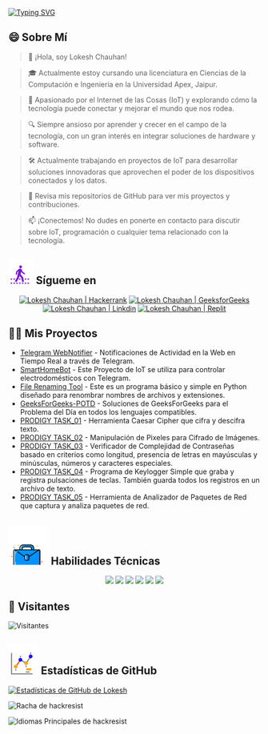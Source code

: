 [![Typing SVG](https://readme-typing-svg.demolab.com?font=Fira+Code&weight=800&size=22&pause=1000&center=true&vCenter=true&width=835&lines=%F0%9F%91%8BHola+visitantes.+%C2%A1Bienvenidos+aqu%C3%AD!%F0%9F%91%8B;%F0%9F%9A%80+%C2%A1Creemos+grandeza+juntos!+%F0%9F%9A%80;%E2%9C%A8+En+el+mundo+de+la+tecnolog%C3%ADa+y+m%C3%A1s+all%C3%A1.+%E2%9C%A8)](https://git.io/typing-svg)

## 😄 Sobre Mí
> 👋 ¡Hola, soy Lokesh Chauhan!

> 🎓 Actualmente estoy cursando una licenciatura en Ciencias de la Computación e Ingeniería en la Universidad Apex, Jaipur.

> 🌟 Apasionado por el Internet de las Cosas (IoT) y explorando cómo la tecnología puede conectar y mejorar el mundo que nos rodea.

> 🔍 Siempre ansioso por aprender y crecer en el campo de la tecnología, con un gran interés en integrar soluciones de hardware y software.

> 🛠 Actualmente trabajando en proyectos de IoT para desarrollar soluciones innovadoras que aprovechen el poder de los dispositivos conectados y los datos.

> 🔭 Revisa mis repositorios de GitHub para ver mis proyectos y contribuciones.

> 📫 ¡Conectemos! No dudes en ponerte en contacto para discutir sobre IoT, programación o cualquier tema relacionado con la tecnología.
<!--
<p align="center">
  <a href="https://www.linkedin.com/in/lokeshchauhanapex/"><img src="https://img.shields.io/badge/Linkedin-10000?style=plastic&logo=LinkedIn&logoColor=FFFFFF&labelColor=2A79D7&color=2A79D7" alt="Lokesh Chauhan  | Linkdin"/></a>
  -->

## ![Sígueme](/icon/follow.svg) Sígueme en
<p>
<p align="center">
    <a href="https://www.hackerrank.com/profile/lokeshchauhan"><img src="https://img.shields.io/badge/Hackerrank-100000?style=plastic&logo=hackerrank&logoColor=FFFFFF&labelColor=42BA3D&color=0EA608" alt="Lokesh Chauhan | Hackerrank"/></a>
    <a href="https://auth.geeksforgeeks.org/user/lokeshchauhan"><img src="https://img.shields.io/badge/GeeksforGeeks-100000?style=plastic&logo=geeksforgeeks&logoColor=FFFFFF&labelColor=42BA3D&color=23891F" alt="Lokesh Chauhan | GeeksforGeeks"/></a>
    <a href="https://www.linkedin.com/in/lokeshchauhanapex/"><img src="https://img.shields.io/badge/Linkedin-10000?style=plastic&logo=LinkedIn&logoColor=FFFFFF&labelColor=2A79D7&color=2A79D7" alt="Lokesh Chauhan  | Linkdin"/></a>
    <a href="https://replit.com/@HackResist"><img src="https://img.shields.io/badge/Replit-100000?style=plastic&logo=replit&logoColor=f26207&labelColor=051E59&color=0e1525" alt="Lokesh Chauhan | Replit"/></a>
</p>

## 👨‍💻 Mis Proyectos
* [Telegram WebNotifier](https://github.com/HackResist/Telegram_WebNotifier) - Notificaciones de Actividad en la Web en Tiempo Real a través de Telegram.
* [SmartHomeBot](https://github.com/HackResist/SmartHomeBot) - Este Proyecto de IoT se utiliza para controlar electrodomésticos con Telegram.
* [File Renaming Tool](https://github.com/HackResist/File-Renaming-Tool) - Este es un programa básico y simple en Python diseñado para renombrar nombres de archivos y extensiones.
* [GeeksForGeeks-POTD](https://github.com/HackResist/GeeksForGeeks-POTD) - Soluciones de GeeksForGeeks para el Problema del Día en todos los lenguajes compatibles.
* [PRODIGY TASK_01](https://github.com/HackResist/PRODIGY_CS_01) - Herramienta Caesar Cipher que cifra y descifra texto.
* [PRODIGY TASK_02](https://github.com/HackResist/PRODIGY_CS_02) - Manipulación de Pixeles para Cifrado de Imágenes.
* [PRODIGY TASK_03](https://github.com/HackResist/PRODIGY_CS_03) - Verificador de Complejidad de Contraseñas basado en criterios como longitud, presencia de letras en mayúsculas y minúsculas, números y caracteres especiales.
* [PRODIGY TASK_04](https://github.com/HackResist/PRODIGY_CS_04) - Programa de Keylogger Simple que graba y registra pulsaciones de teclas. También guarda todos los registros en un archivo de texto.
* [PRODIGY TASK_05](https://github.com/HackResist/PRODIGY_CS_05) - Herramienta de Analizador de Paquetes de Red que captura y analiza paquetes de red.

## ![Habilidades Técnicas](/icon/Skill.svg) Habilidades Técnicas
<p align="center">
  <a href="https://www.open-std.org/JTC1/SC22/WG14/">
    <img src="https://skillicons.dev/icons?i=c" /></a>
  <a href="https://www.oracle.com/java/">
    <img src="https://skillicons.dev/icons?i=java" /></a>
  <a href="https://isocpp.org/">
    <img src="https://skillicons.dev/icons?i=cpp" /></a>
  <a href="https://www.python.org/">
    <img src="https://skillicons.dev/icons?i=py" /></a>
  <a href="https://www.gnu.org/software/bash/">
    <img src="https://skillicons.dev/icons?i=bash" /></a>
  <a href="https://ecma-international.org/publications-and-standards/standards/ecma-262/">
    <img src="https://skillicons.dev/icons?i=js" /></a>
</p>

## 👀 Visitantes
![Visitantes](https://moe-counter.glitch.me/get/@HackResist?theme=rule34)

## ![Estadísticas de GitHub](/icon/graph.svg) Estadísticas de GitHub
[![Estadísticas de GitHub de Lokesh](https://github-readme-stats.vercel.app/api?username=HackResist&show_icons=true&theme=dark&count_private=true)](https://github.com/HackResist)

![Racha de hackresist](https://github-readme-streak-stats.herokuapp.com/?user=hackresist&theme=cobalt&hide_border=false)

![Idiomas Principales de hackresist](https://github-readme-stats.vercel.app/api/top-langs/?username=hackresist&theme=cobalt&show_icons=true&hide_border=false&layout=compact)
